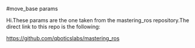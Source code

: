 #move_base params

Hi.These params are the one taken from the mastering_ros repository.The direct link to this repo is the following:

  https://github.com/qboticslabs/mastering_ros
